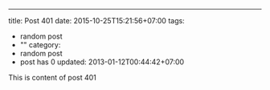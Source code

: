 ---
title: Post 401
date: 2015-10-25T15:21:56+07:00
tags:
  - random post
  - ""
category:
  - random post
  - post has 0
updated: 2013-01-12T00:44:42+07:00

This is content of post 401